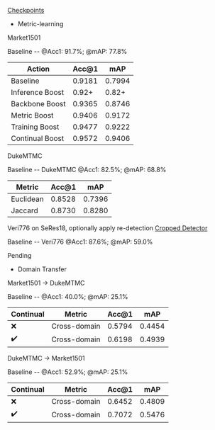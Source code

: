 [Checkpoints](https://drive.google.com/drive/folders/1GC8CXXfMbfCR_-hJaMKGTNUx2-XU9Gp4?usp=sharing)
* Metric-learning

Market1501 

Baseline -- @Acc1: 91.7%; @mAP: 77.8%

| Action          | Acc@1  | mAP    |
|-----------------|--------|--------|
| Baseline        | 0.9181 | 0.7994 |
| Inference Boost | 0.92+  | 0.82+  |
| Backbone Boost️ | 0.9365 | 0.8746 |
| Metric Boost    | 0.9406 | 0.9172 |
| Training Boost️ | 0.9477 | 0.9222 |
| Continual Boost | 0.9572 | 0.9406 |

DukeMTMC

Baseline -- DukeMTMC @Acc1: 82.5%; @mAP: 68.8%

| Metric    | Acc@1  | mAP    |
|-----------|--------|--------|
| Euclidean | 0.8528 | 0.7396 |
| Jaccard   | 0.8730 | 0.8280 |

Veri776 on SeRes18, optionally apply re-detection [Cropped Detector](https://drive.google.com/file/d/1SYwGRfH9fSAt_keZahbDFMVhjscD5kZ9/view?usp=drive_link)

Baseline -- Veri776 @Acc1: 87.6%; @mAP: 59.0%

Pending

* Domain Transfer

Market1501 -> DukeMTMC

Baseline -- @Acc1: 40.0%; @mAP: 25.1%

| Continual | Metric       | Acc@1  | mAP    |
|-----------|--------------|--------|--------|
| ❌         | Cross-domain | 0.5794 | 0.4454 |
| ✔️        | Cross-domain | 0.6198 | 0.4939 |

DukeMTMC -> Market1501

Baseline -- @Acc1: 52.9%; @mAP: 25.1%

| Continual | Metric       | Acc@1  | mAP    |
|-----------|--------------|--------|--------|
| ❌         | Cross-domain | 0.6452 | 0.4809 |
| ✔️        | Cross-domain | 0.7072 | 0.5476 |
